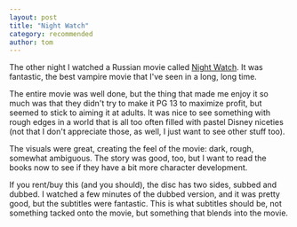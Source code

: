 ```yaml
---
layout: post
title: "Night Watch"
category: recommended
author: tom
---
```


The other night I watched a Russian movie called [Night Watch](http://www.imdb.com/title/tt0403358/ "Nochnoy Dozor (Night Watch)"). It was fantastic, the best vampire movie that I've seen in a long, long time.

The entire movie was well done, but the thing that made me enjoy it so much was that they didn't try to make it PG 13 to maximize profit, but seemed to stick to aiming it at adults. It was nice to see something with rough edges in a world that is all too often filled with pastel Disney niceties (not that I don't appreciate those, as well, I just want to see other stuff too).

The visuals were great, creating the feel of the movie: dark, rough, somewhat ambiguous. The story was good, too, but I want to read the books now to see if they have a bit more character development.

If you rent/buy this (and you should), the disc has two sides, subbed and dubbed. I watched a few minutes of the dubbed version, and it was pretty good, but the subtitles were fantastic. This is what subtitles should be, not something tacked onto the movie, but something that blends into the movie.
